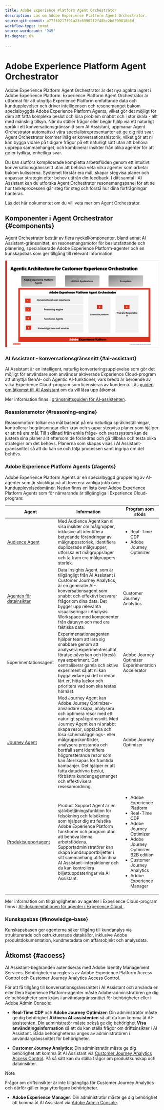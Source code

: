```yaml
---
title: Adobe Experience Platform Agent Orchestrator
description: Läs om Adobe Experience Platform Agent Orchestrator.
source-git-commit: a77ff0217f91a23c69902f2f48bc2bd399818b6d
workflow-type: tm+mt
source-wordcount: '945'
ht-degree: 0%

---
```


# Adobe Experience Platform Agent Orchestrator

Adobe Experience Platform Agent Orchestrator är det nya agakta lagret i Adobe Experience Platform. Experience Platform Agent Orchestrator är utformat för att utnyttja Experience Platform omfattande data och kundupplevelser och driver intelligensen och resonemanget bakom specialbyggda Adobe Experience Platform Agents, vilket gör det möjligt för dem att fatta komplexa beslut och lösa problem snabbt och i stor skala - allt med mänsklig tillsyn. När du ställer frågor eller begär hjälp via ett naturligt språk i ett konversationsgränssnitt som AI Assistant, uppmanar Agent Orchestrator automatiskt våra specialistrepresentanter att ge dig rätt svar. Agent Orchestrator kommer ihåg er konversationshistorik, vilket gör att ni kan bygga vidare på tidigare frågor på ett naturligt sätt utan att behöva upprepa sammanhanget, och kombinerar insikter från olika agenter för att ge er tydliga, enhetliga svar.

Du kan slutföra komplicerade kompletta arbetsflöden genom ett intuitivt konversationsgränssnitt utan att behöva veta vilka agenter som arbetar bakom kulisserna. Systemet förstår era mål, skapar stegvisa planer och anpassar strategin efter behov utifrån din feedback. I ditt samtal i AI Assistant kan du utforska Agent Orchestrator resonemangspanel för att se hur tankeprocessen går steg för steg och förstå hur dina förfrågningar hanteras.

Läs det här dokumentet om du vill veta mer om Agent Orchestrator.

## Komponenter i Agent Orchestrator {#components}

Agent Orchestrator består av flera nyckelkomponenter, bland annat AI Assistant-gränssnittet, en resonemangsmotor för beslutsfattande och planering, specialiserade Adobe Experience Platform-agenter och en kunskapsbas som ger tillgång till relevant information.

![Marknadsföringsarkitekturen för Agent Orchestrator.](./images/agent-orchestrator/agentic-architecture.png)

### AI Assistant - konversationsgränssnitt {#ai-assistant}

AI Assistant är en intelligent, naturlig konverteringsupplevelse som gör det möjligt för användare som använder aktiverade Experience Cloud-program att utnyttja GenAI- och Agentic AI-funktioner, vars bredd är beroende av vilka Experience Cloud-program som licensieras av kunderna. Läs [guiden om åtkomst till AI Assistant](https://experienceleague.adobe.com/en/docs/experience-platform/ai-assistant/access) om du vill låsa upp åtkomst.

Mer information finns i [gränssnittsguiden för AI-assistenten](../ai-assistant/ai-assistant-ui.md).

### Reassionsmotor {#reasoning-engine}

Reasonmotorn tolkar era mål baserat på era naturliga språkinställningar, kontrollerar begränsningar eller krav och skapar stegvisa planer som hjälper er att nå era mål. Till skillnad från enkla fråge- och svarssystem kan de justera sina planer allt eftersom de förändras och gå tillbaka och testa olika strategier om det behövs. Planerna som skapas visas i AI Assistant-gränssnittet så att du kan se och följa processen samt ingripa om det behövs.

### Adobe Experience Platform Agents {#agents}

Adobe Experience Platform Agents är en specialbyggd gruppering av AI-agenter som är skickliga på att leverera vanliga jobb över kundupplevelsedomäner. Nedan finns en lista över Adobe Experience Platform Agents som för närvarande är tillgängliga i Experience Cloud-program:

| Agent | Information | Program som stöds |
| --- | --- | --- |
| [Audience Agent](audience.md) | Med Audience Agent kan ni visa insikter om målgrupper, inklusive att identifiera betydande förändringar av målgruppsstorlek, identifiera duplicerade målgrupper, utforska ert målgruppslager och ta fram era målgruppers storlek. | <ul><li>Real-Time CDP</li><li>Adobe Journey Optimizer</li></ul> |
| [Agenten för datainsikter](https://experienceleague.adobe.com/en/docs/analytics-platform/using/cja-overview/cja-b2c-overview/data-analysis-ai) | Data Insights Agent, som är tillgängligt från AI Assistant i Customer Journey Analytics, är en generativ AI-konversationsagent som snabbt och effektivt besvarar frågor om dina data. Det bygger upp relevanta visualiseringar i Analysis Workspace med komponenter från datavyn och med era faktiska data. | Customer Journey Analytics |
| Experimentationsagent | Experimentationsagenten hjälper team att lära sig snabbare genom att analysera experimentresultat, förutse påverkan och föreslå nya experiment. Det centraliserar gamla och aktiva experiment så att ni kan bygga vidare på det ni redan lärt er, hitta luckor och prioritera vad som ska testas härnäst. | Adobe Journey Optimizer Experimentation Accelerator |
| [Journey Agent](./ajo-agent-analyze.md) | Med Journey Agent kan Adobe Journey Optimizer-användare skapa, analysera och optimera resor med ett naturligt språkgränssnitt. Med Journey Agent kan ni snabbt skapa resor, upptäcka och lösa schemaläggnings- eller målgruppskonflikter, analysera prestanda och bortfall samt identifiera högpresterande resor som kan återskapas för framtida kampanjer. Det hjälper er att fatta datadrivna beslut, förbättra kundengagemanget och effektivisera resesamordning. | Adobe Journey Optimizer |
| [Produktsupportagent](https://experienceleague.adobe.com/en/docs/experience-platform/ai-assistant/new-features/customer-support) | Product Support Agent är en självbetjäningsfunktion för felsökning och felsökning som hjälper dig att felsöka Adobe Experience Platform funktioner och program utan att behöva lämna arbetsflödena. Supportadministratörer kan skapa kundsupportbiljetter i sitt sammanhang utifrån dina AI Assistant-interaktioner och du kan kontrollera biljettuppdateringar via AI Assistant. | <ul><li>Adobe Experience Platform</li><li>Real-Time CDP</li><li>Adobe Journey Optimizer</li><li>Adobe Journey Optimizer B2B edition</li><li>Customer Journey Analytics</li><li>Adobe Experience Manager</li></ul> |

Mer information om tillgängligheten av agenter i Experience Cloud-program finns i [AI-dokumentationen för agenter i Experience Cloud &#x200B;](https://experienceleague.adobe.com/en/docs/core-services/interface/features/agentic-ai).

### Kunskapsbas {#knowledge-base}

Kunskapsbasen ger agenterna säker tillgång till kundanalys via strukturerade och ostrukturerade datakällor, inklusive Adobe produktdokumentation, kundmetadata om affärsobjekt och analysdata.

## Åtkomst {#access}

AI Assistant-begäranden autentiseras med Adobe Identity Management Services. Behörigheterna regleras av Adobe Experience Platform Access Control och Customer Journey Analytics Access Control.

För att få tillgång till konversationsgränssnittet i AI Assistant och använda en eller flera Experience Platform-agenter måste Adobe-administratören ge dig de behörigheter som krävs i användargränssnittet för behörigheter eller i Adobe Admin Console:

* **Real-Time CDP** och **Adobe Journey Optimizer**: Din administratör måste ge dig behörighet **Aktivera AI-assistenten** så att du kan komma åt AI-assistenten. Din administratör måste också ge dig behörighet **Visa användningsinformation** så att du kan ställa frågor om driftsinsikter i AI Assistant. Båda behörigheterna anges av administratören i användargränssnittet för behörigheter.

* **Customer Journey Analytics**: Din administratör måste ge dig behörighet att komma åt AI Assistant via [Customer Journey Analytics Access Control](https://experienceleague.adobe.com/en/docs/analytics-platform/using/technotes/access-control). På så sätt kan du ställa frågor om produktkunskap och datainsikter.

>[!NOTE]
>
>Frågor om driftsinsikter är inte tillgängliga för Customer Journey Analytics och därför gäller inga ytterligare behörigheter.

* **Adobe Experience Manager**: Din administratör måste ge dig behörighet att komma åt AI Assistant via [Adobe Admin Console](https://helpx.adobe.com/enterprise/using/admin-console.html).

